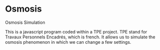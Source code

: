 # Osmosis
Osmosis Simulation

This is a javascript program coded within a TPE project. TPE stand for Travaux Personnels Encadrés, which is french.
It allows us to simulate the osmosis phenomenon in which we can change a few settings.
